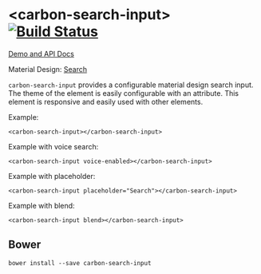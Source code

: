 # &lt;carbon-search-input&gt; [![Build Status](https://travis-ci.org/Podfire/carbon-search-input.svg)](https://travis-ci.org/Podfire/carbon-search-input)

[Demo and API Docs](http://podfire.github.io/carbon-elements/carbon-search-input.html)

Material Design: [Search](https://www.google.com/design/spec/patterns/search.html)

`carbon-search-input` provides a configurable material design search input. The theme of the element is easily configurable with an attribute. This element is responsive and easily used with other elements.

Example:

    <carbon-search-input></carbon-search-input>
    
Example with voice search:

    <carbon-search-input voice-enabled></carbon-search-input>
    
Example with placeholder:

    <carbon-search-input placeholder="Search"></carbon-search-input>
    
Example with blend:

    <carbon-search-input blend></carbon-search-input>
    
## Bower

`bower install --save carbon-search-input`
